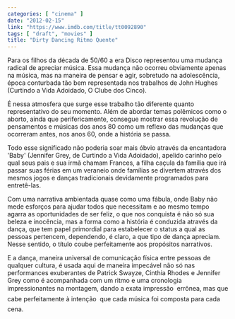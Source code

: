 ```yaml
---
categories: [ "cinema" ]
date: "2012-02-15"
link: "https://www.imdb.com/title/tt0092890"
tags: [ "draft", "movies" ]
title: "Dirty Dancing Ritmo Quente"
---
```

Para os filhos da década de 50/60 a era Disco representou uma mudança radical de apreciar música. Essa mudança não ocorreu obviamente apenas na música, mas na maneira de pensar e agir, sobretudo na adolescência, época conturbada tão bem representada nos trabalhos de John Hughes (Curtindo a Vida Adoidado, O Clube dos Cinco).

É nessa atmosfera que surge esse trabalho tão diferente quanto representativo do seu momento. Além de abordar temas polêmicos como o aborto, ainda que perifericamente, consegue mostrar essa revolução de pensamentos e músicas dos anos 80 como um reflexo das mudanças que ocorreram antes, nos anos 60, onde a história se passa.

Todo esse significado não poderia soar mais óbvio através da encantadora 'Baby' (Jennifer Grey, de Curtindo a Vida Adoidado), apelido carinho pelo qual seus pais e sua irmã chamam Frances, a filha caçula da família que irá passar suas férias em um veraneio onde famílias se divertem através dos mesmos jogos e danças tradicionais devidamente programados para entretê-las.

Com uma narrativa ambientada quase como uma fábula, onde Baby não mede esforços para ajudar todos que necessitam e ao mesmo tempo agarra as oportunidades de ser feliz, o que nos conquista é não só sua beleza e inocência, mas a forma como a história é conduzida através da dança, que tem papel primordial para estabelecer o status a qual as pessoas pertencem, dependendo, é claro, a que tipo de dança apreciam. Nesse sentido, o título coube perfeitamente aos propósitos narrativos.

E a dança, maneira universal de comunicação física entre pessoas de qualquer cultura, é usada aqui de maneira impecável não só nas performances exuberantes de Patrick Swayze, Cinthia Rhodes e Jennifer Grey como é acompanhada com um ritmo e uma cronologia impressionantes na montagem, dando a exata impressão  errônea, mas que cabe perfeitamente à intenção  que cada música foi composta para cada cena.

